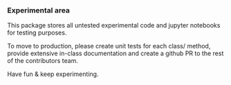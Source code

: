 ### Experimental area

This package stores all untested experimental code and jupyter notebooks for testing purposes.

To move to production, please create unit tests for each class/ method, provide extensive in-class documentation and create a github PR to the rest of the contributors team.

Have fun & keep experimenting.   
   